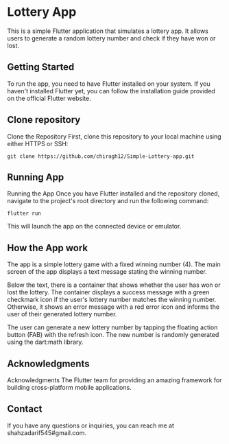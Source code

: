 
# Lottery App
This is a simple Flutter application that simulates a lottery app. It allows users to generate a random lottery number and check if they have won or lost.





## Getting Started
To run the app, you need to have Flutter installed on your system. If you haven't installed Flutter yet, you can follow the installation guide provided on the official Flutter website.
## Clone repository
Clone the Repository
First, clone this repository to your local machine using either HTTPS or SSH:
```
git clone https://github.com/chiragh12/Simple-Lottery-app.git

```
## Running App
Running the App
Once you have Flutter installed and the repository cloned, navigate to the project's root directory and run the following command:
```
flutter run
```
This will launch the app on the connected device or emulator.
## How the App work
The app is a simple lottery game with a fixed winning number (4). The main screen of the app displays a text message stating the winning number.

Below the text, there is a container that shows whether the user has won or lost the lottery. The container displays a success message with a green checkmark icon if the user's lottery number matches the winning number. Otherwise, it shows an error message with a red error icon and informs the user of their generated lottery number.

The user can generate a new lottery number by tapping the floating action button (FAB) with the refresh icon. The new number is randomly generated using the dart:math library.
## Acknowledgments
Acknowledgments
The Flutter team for providing an amazing framework for building cross-platform mobile applications.
## Contact
If you have any questions or inquiries, you can reach me at shahzadarif545#gmail.com.
